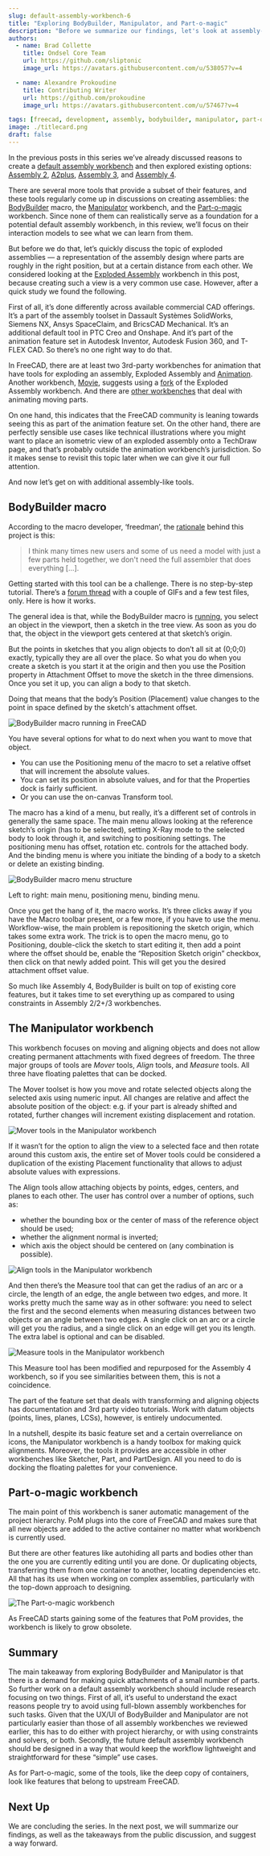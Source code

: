 ```yaml
---
slug: default-assembly-workbench-6
title: "Exploring BodyBuilder, Manipulator, and Part-o-magic"
description: "Before we summarize our findings, let's look at assembly-like workbenches and addons for FreeCAD that help aligning parts against each other."
authors:
  - name: Brad Collette
    title: Ondsel Core Team
    url: https://github.com/sliptonic
    image_url: https://avatars.githubusercontent.com/u/538057?v=4

  - name: Alexandre Prokoudine
    title: Contributing Writer
    url: https://github.com/prokoudine
    image_url: https://avatars.githubusercontent.com/u/57467?v=4

tags: [freecad, development, assembly, bodybuilder, manipulator, part-o-magic]
image: ./titlecard.png
draft: false
---
```



In the previous posts in this series we’ve already discussed reasons to create a [default assembly workbench](https://ondsel.com/blog/default-assembly-workbench-1) and then explored existing options: [Assembly 2](https://ondsel.com/blog/default-assembly-workbench-2), [A2plus](https://ondsel.com/blog/default-assembly-workbench-3), [Assembly 3](https://ondsel.com/blog/default-assembly-workbench-4), and [Assembly 4](https://ondsel.com/blog/default-assembly-workbench-5).

There are several more tools that provide a subset of their features, and these tools regularly come up in discussions on creating assemblies: the [BodyBuilder](https://github.com/Freedman-CB1/BodyBuilder) macro, the [Manipulator](https://github.com/easyw/Manipulator) workbench, and the [Part-o-magic](https://github.com/DeepSOIC/Part-o-magic) workbench. Since none of them can realistically serve as a foundation for a potential default assembly workbench, in this review, we’ll focus on their interaction models to see what we can learn from them.

But before we do that, let’s quickly discuss the topic of exploded assemblies — a representation of the assembly design where parts are roughly in the right position, but at a certain distance from each other. We considered looking at the [Exploded Assembly](https://github.com/JMG1/ExplodedAssembly) workbench in this post, because creating such a view is a very common use case. However, after a quick study we found the following.

First of all, it’s done differently across available commercial CAD offerings. It’s a part of the assembly toolset in Dassault Systèmes SolidWorks, Siemens NX, Ansys SpaceClaim, and BricsCAD Mechanical. It’s an additional default tool in PTC Creo and Onshape. And it’s part of the animation feature set in Autodesk Inventor, Autodesk Fusion 360, and T-FLEX CAD. So there’s no one right way to do that.

In FreeCAD, there are at least two 3rd-party workbenches for animation that have tools for exploding an assembly, Exploded Assembly and [Animation](https://github.com/microelly2/Animation). Another workbench, [Movie](https://github.com/Francisco-Rosa/FreeCAD-Movie), suggests using a [fork](https://github.com/Francisco-Rosa/ExplodedAssembly) of the Exploded Assembly workbench. And there are [other workbenches](https://jirivalasek.github.io/Animate/) that deal with animating moving parts.

On one hand, this indicates that the FreeCAD community is leaning towards seeing this as part of the animation feature set. On the other hand, there are perfectly sensible use cases like technical illustrations where you might want to place an isometric view of an exploded assembly onto a TechDraw page, and that’s probably outside the animation workbench’s jurisdiction. So it makes sense to revisit this topic later when we can give it our full attention.

And now let’s get on with additional assembly-like tools.

## BodyBuilder macro

According to the macro developer, ‘freedman’, the [rationale](https://forum.freecad.org/viewtopic.php?style=5&p=636992#) behind this project is this:

> I think many times new users and some of us need a model with just a few parts held together, we don't need the full assembler that does everything [...].

Getting started with this tool can be a challenge.  There is no step-by-step tutorial. There’s a [forum thread](https://forum.freecad.org/viewtopic.php?t=72997) with a couple of GIFs and a few test files, only. Here is how it works.

The general idea is that, while the BodyBuilder macro is [running](https://wiki.freecad.org/Macros), you select an object in the viewport, then a sketch in the tree view. As soon as you do that, the object in the viewport gets centered at that sketch’s origin.

But the points in sketches that you align objects to don’t all sit at (0;0;0) exactly, typically they are all over the place. So what you do when you create a sketch is you start it at the origin and then you use the Position property in Attachment Offset to move the sketch in the three dimensions. Once you set it up, you can align a body to that sketch.

Doing that means that the body’s Position (Placement) value changes to the point in space defined by the sketch's attachment offset.

![BodyBuilder macro running in FreeCAD](freecad-bodybuilder-viewport.webp)

You have several options for what to do next when you want to move that object.

* You can use the Positioning menu of the macro to set a relative offset that will increment the absolute values.
* You can set its position in absolute values, and for that the Properties dock is fairly sufficient.
* Or you can use the on-canvas Transform tool.

The macro has a kind of a menu, but really, it’s a different set of controls in generally the same space. The main menu allows looking at the reference sketch’s origin (has to be selected), setting X-Ray mode to the selected body to look through it, and switching to positioning settings. The positioning menu has offset, rotation etc. controls for the attached body. And the binding menu is where you initiate the binding of a body to a sketch or delete an existing binding.

![BodyBuilder macro menu structure](freecad-bodybuilder-menu.webp)

Left to right: main menu, positioning menu, binding menu.

Once you get the hang of it, the macro works. It’s three clicks away if you have the Macro toolbar present, or a few more, if you have to use the menu. Workflow-wise, the main problem is repositioning the sketch origin, which takes some extra work. The trick is to open the macro menu, go to Positioning, double-click the sketch to start editing it, then add a point where the offset should be, enable the “Reposition Sketch origin” checkbox, then click on that newly added point. This will get you the desired attachment offset value.

So much like Assembly 4, BodyBuilder is built on top of existing core features, but it takes time to set everything up as compared to using constraints in Assembly 2/2+/3 workbenches.

## The Manipulator workbench

This workbench focuses on moving and aligning objects and does not allow creating permanent attachments with fixed degrees of freedom. The three major groups of tools are _Mover_ tools, _Align_ tools, and _Measure_ tools. All three have floating palettes that can be docked.

The Mover toolset is how you move and rotate selected objects along the selected axis using numeric input. All changes are relative and affect the absolute position of the object: e.g. if your part is already shifted and rotated, further changes will increment existing displacement and rotation.

![Mover tools in the Manipulator workbench](freecad-manipulator-mover-tools.webp)

If it wasn’t for the option to align the view to a selected face and then rotate around this custom axis, the entire set of Mover tools could be considered a duplication of the existing Placement functionality that allows to adjust absolute values with expressions.

The Align tools allow attaching objects by points, edges, centers, and planes to each other. The user has control over a number of options, such as:

* whether the bounding box or the center of mass of the reference object should be used;
* whether the alignment normal is inverted;
* which axis the object should be centered on (any combination is possible).

![Align tools in the Manipulator workbench](freecad-manipulator-align-tools.webp)

And then there’s the Measure tool that can get the radius of an arc or a circle, the length of an edge, the angle between two edges, and more. It works pretty much the same way as in other software: you need to select the first and the second elements when measuring distances between two objects or an angle between two edges. A single click on an arc or a circle will get you the radius, and a single click on an edge will get you its length. The extra label is optional and can be disabled.

![Measure tools in the Manipulator workbench](freecad-manipulator-measure-tools.webp)

This Measure tool has been modified and repurposed for the Assembly 4 workbench, so if you see similarities between them, this is not a coincidence.

The part of the feature set that deals with transforming and aligning objects has documentation and 3rd party video tutorials. Work with datum objects (points, lines, planes, LCSs), however, is entirely undocumented.

In a nutshell, despite its basic feature set and a certain overreliance on icons, the Manipulator workbench is a handy toolbox for making quick alignments. Moreover, the tools it provides are accessible in other workbenches like Sketcher, Part, and PartDesign. All you need to do is docking the floating palettes for your convenience.

## Part-o-magic workbench

The main point of this workbench is saner automatic management of the project hierarchy. PoM plugs into the core of FreeCAD and makes sure that all new objects are added to the active container no matter what workbench is currently used.

But there are other features like autohiding all parts and bodies other than the one you are currently editing until you are done. Or duplicating objects, transferring them from one container to another, locating dependencies etc. All that has its use when working on complex assemblies, particularly with the top-down approach to designing.

![The Part-o-magic workbench](freecad-part-o-magic-workbench.webp)

As FreeCAD starts gaining some of the features that PoM provides, the workbench is likely to grow obsolete.

## Summary

The main takeaway from exploring BodyBuilder and Manipulator is that there is a demand for making quick attachments of a small number of parts. So further work on a default assembly workbench should include research focusing on two things. First of all, it’s useful to understand the exact reasons people try to avoid using full-blown assembly workbenches for such tasks. Given that the UX/UI of BodyBuilder and Manipulator are not particularly easier than those of all assembly workbenches we reviewed earlier, this has to do either with project hierarchy, or with using constraints and solvers, or both. Secondly, the future default assembly workbench should be designed in a way that would keep the workflow lightweight and straightforward for these “simple” use cases.

As for Part-o-magic, some of the tools, like the deep copy of containers, look like features that belong to upstream FreeCAD.

## Next Up

We are concluding the series. In the next post, we will summarize our findings, as well as the takeaways from the public discussion, and suggest a way forward.	

